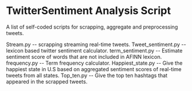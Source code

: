 # TwitterSentiment Analysis Script
A list of self-coded scripts for scrapping, aggregate and preprocessing tweets.

Stream.py -- scrapping streaming real-time tweets. 
Tweet_sentiment.py -- lexicon based twitter sentiment calculator.
term_sentiment.py -- Estimate sentiment score of words that are not included in AFINN lexicon.
frequency.py -- Term frequency calculator.
Happiest_state.py -- Give the happiest state in U.S based on aggregated sentiment scores of real-time tweets from all states.
Top_ten.py -- Give the top ten hashtags that appeared in the scrapped tweets.

